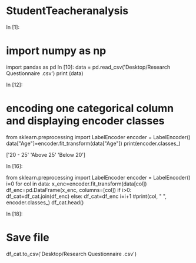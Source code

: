 # StudentTeacheranalysis
In [1]:
# import numpy as np
import pandas as pd
In [10]:
data = pd.read_csv('Desktop/Research Questionnaire .csv')
print (data)

                                           
In [12]:
# encoding one categorical column and displaying encoder classes
from sklearn.preprocessing import LabelEncoder
encoder = LabelEncoder()
data["Age"]=encoder.fit_transform(data["Age"])
print(encoder.classes_)


['20 - 25' 'Above 25' 'Below 20']

In [16]:


from sklearn.preprocessing import LabelEncoder
encoder = LabelEncoder()
i=0
for col in data:
    x_enc=encoder.fit_transform(data[col])
    df_enc=pd.DataFrame(x_enc, columns=[col])
    if i>0:
        df_cat=df_cat.join(df_enc)
    else:
        df_cat=df_enc
    i=i+1
    #print(col, " ", encoder.classes_)
df_cat.head()

In [18]:

# Save file
df_cat.to_csv('Desktop/Research Questionnaire .csv')
